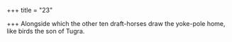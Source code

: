 +++
title = "23"

+++
Alongside which the other ten draft-horses draw the yoke-pole
home, like birds the son of Tugra.